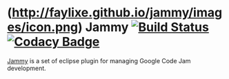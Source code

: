 # (http://faylixe.github.io/jammy/images/icon.png) Jammy [![Build Status](https://travis-ci.org/Faylixe/review.classdesign.jammy.svg?branch=master)](https://travis-ci.org/Faylixe/review.classdesign.jammy) [![Codacy Badge](https://api.codacy.com/project/badge/grade/7bc9a029a2994ecfaeb2d4040f60979a)](https://www.codacy.com/app/felix-voituret/review-classdesign-jammy)

[Jammy](http://faylixe.github.io/jammy/) is a set of eclipse plugin for managing Google Code Jam development.
